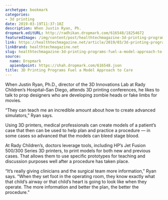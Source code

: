 ```yaml
---
archetype: bookmark
categories:
- 3d printing
date: 2019-03-19T11:37:10Z
description: When Justin Ryan, Ph.
dropmark.editURL: http://radhikan.dropmark.com/616548/18254672
featuredImage: /img/content/post/healthtechmagazine-3d-printing-programs-fuel-a-model-approach-to-care.jpg
link: https://healthtechmagazine.net/article/2019/03/3d-printing-programs-fuel-model-approach-care
linkBrand: healthtechmagazine.net
slug: healthtechmagazine-3d-printing-programs-fuel-a-model-approach-to-care
source:
  name: Dropmark
  apiendpoint: https://shah.dropmark.com/616548.json
title: 3D Printing Programs Fuel a Model Approach to Care
---
```

When Justin Ryan, Ph.D., director of the 3D Innovations Lab at Rady Children’s Hospital–San Diego, attends 3D printing conferences, he likes to talk to prop designers who are developing zombie heads or fake limbs for movies.

“They can teach me an incredible amount about how to create advanced simulators,” Ryan says.

Using 3D printers, medical professionals can create models of a patient’s case that then can be used to help plan and practice a procedure — in some cases so advanced that the models can bleed stage blood.

At Rady Children’s, doctors leverage tools, including HP’s Jet Fusion 500/300 Series 3D printers, to print models for both new and previous cases. That allows them to use specific prototypes for teaching and discussion purposes well after a procedure has taken place.

“It’s really giving clinicians and the surgical team more information,” Ryan says. “When they set foot in the operating room, they know exactly what that child’s airway or that child’s heart is going to look like when they operate. The more information and better the plan, the better the procedure.”

